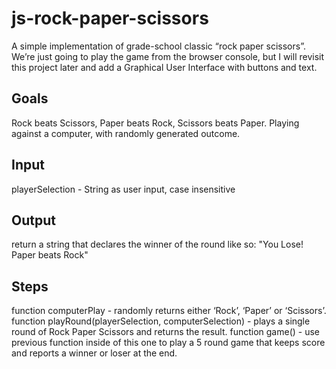 # js-rock-paper-scissors

A simple implementation of grade-school classic “rock paper scissors”. We’re just going to play the game from the browser console, but I will revisit this project later and add a Graphical User Interface with buttons and text.

## Goals

Rock beats Scissors, Paper beats Rock, Scissors beats Paper. Playing against a computer, with randomly generated outcome.

## Input

playerSelection - String as user input, case insensitive

## Output

return a string that declares the winner of the round like so: "You Lose! Paper beats Rock"

## Steps

function computerPlay - randomly returns either ‘Rock’, ‘Paper’ or ‘Scissors’.
function playRound(playerSelection, computerSelection) - plays a single round of Rock Paper Scissors and returns the result.
function game() - use previous function inside of this one to play a 5 round game that keeps score and reports a winner or loser at the end.